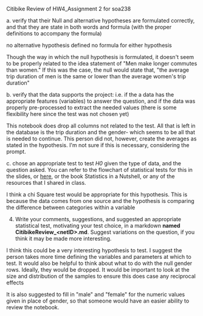   Citibike Review of HW4_Assignment 2 for soa238

  a. verify that their Null and alternative hypotheses are formulated correctly, and that they are state in both words and formula (with the proper definitions to accompany the formula)

  no alternative hypothesis defined
  no formula for either hypothesis

  Though the way in which the null hypothesis is formulated, it doesn't seem to be properly related to the idea statement of "Men make longer commutes than women." If this was the case, the null would state that,  "the average trip duration of men is the same or lower than the average women's trip duration"

  b. verify that the data supports the project: i.e. if the a data has the appropriate features (variables) to answer the question, and if the data was properly pre-processed to extract the needed values (there is some flexibility here since the test was not chosen yet)

  This notebook does drop all columns not related to the test. All that is left in the database is the trip duration and the gender- which seems to be all that is needed to continue. This person did not, however, create the averages as stated in the hypothesis. I'm not sure if this is necessary, considering the prompt. 

  c. chose an appropriate test to test _H0_ given the type of data, and the question asked.  You can refer to the flowchart of statistical tests for this in the slides, or [here](https://urldefense.proofpoint.com/v2/url?u=https-3A__www.ncbi.nlm.nih.gov_pmc_articles_PMC3116565_&d=DwIBAg&c=slrrB7dE8n7gBJbeO0g-IQ&r=j50H48qsqK5YYxEF3YLpcA&m=9WL_46DENIF1ZH5a1LelGD7QBijj5eDFR7E3maaFf_E&s=Anjt8GsZyUzPAlQCsTFIJemxur-ZZ72sULpksbwX9IU&e=), or the book Statistics in a Nutshell, or any of the resources that I shared in class.

  I think a chi Square test would be appropriate for this hypothesis. This is because the data comes from one source and the hypothesis is comparing the difference between categories within a variable

4. Write  your comments, suggestions, and suggested an appropriate statistical test, motivating your test choice, in a markdown **named CitibikeReview\_\<netID\>.md**. Suggest variations on the question, if you think it may be made more interesting.

I think this could be a very interesting hypothesis to test. I suggest the person takes more time defining the variables and parameters at which to test. It would also be helpful to think about what to do with the null gender rows. Ideally, they would be dropped. It would be important to look at the size and distribution of the samples to ensure this does case any reciprocal effects

It is also suggested to fill in "male" and "female" for the numeric values given in place of gender, so that someone would have an easier ability to review the notebook. 